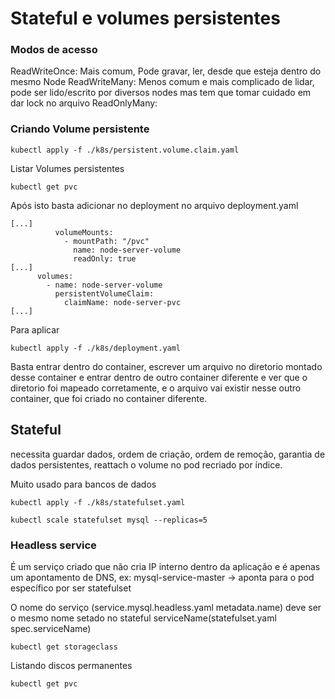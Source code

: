 # Stateful e volumes persistentes

### Modos de acesso

ReadWriteOnce: Mais comum, Pode gravar, ler, desde que esteja dentro do mesmo Node
ReadWriteMany: Menos comum e mais complicado de lidar, pode ser lido/escrito por diversos nodes mas tem que tomar cuidado em dar lock no arquivo 
ReadOnlyMany: 


### Criando Volume persistente

```
kubectl apply -f ./k8s/persistent.volume.claim.yaml 
```

Listar Volumes persistentes
```
kubectl get pvc
```

Após isto basta adicionar no deployment no arquivo deployment.yaml
```
[...]
          volumeMounts:
            - mountPath: "/pvc"
              name: node-server-volume
              readOnly: true
[...]
      volumes:
        - name: node-server-volume
          persistentVolumeClaim:
            claimName: node-server-pvc
[...]
```

Para aplicar
```
kubectl apply -f ./k8s/deployment.yaml
```

Basta entrar dentro do container, escrever um arquivo no diretorio montado desse container e entrar dentro de outro container diferente e ver que o diretorio foi mapeado corretamente, e o arquivo vai existir nesse outro container, que foi criado no container diferente.



## Stateful

necessita guardar dados, ordem de criação, ordem de remoção, garantia de dados persistentes, reattach o volume no pod recriado por índice.

Muito usado para bancos de dados

```
kubectl apply -f ./k8s/statefulset.yaml
```

```
kubectl scale statefulset mysql --replicas=5
```

### Headless service 

É um serviço criado que não cria IP interno dentro da aplicação e é apenas um apontamento de DNS, ex: mysql-service-master -> aponta para o pod específico por ser statefulset

O nome do serviço (service.mysql.headless.yaml metadata.name) deve ser o mesmo nome setado no stateful serviceName(statefulset.yaml spec.serviceName)

```
kubectl get storageclass
```

Listando discos permanentes
```
kubectl get pvc
```

